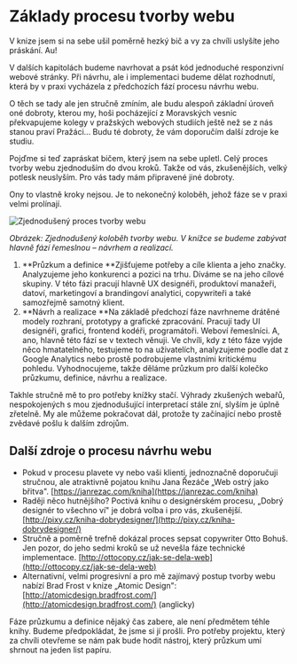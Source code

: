 # Základy procesu tvorby webu

V knize jsem si na sebe ušil poměrně hezký bič a vy za chvíli uslyšíte jeho práskání. Au! 

V dalších kapitolách budeme navrhovat a psát kód jednoduché responzivní webové stránky. Při návrhu, ale i implementaci budeme dělat rozhodnutí, která by v praxi vycházela z předchozích fází procesu návrhu webu. 

O těch se tady ale jen stručně zmíním, ale budu alespoň základní úroveň oné dobroty, kterou my, hoši pocházející z Moravských vesnic překvapujeme kolegy v pražských webových studiích ještě než se z nás stanou praví Pražáci… Budu té dobroty, že vám doporučím další zdroje ke studiu.

Pojďme si teď zapráskat bičem, který jsem na sebe upletl. Celý proces tvorby webu zjednoduším do dvou kroků. Takže od vás, zkušenějších, velký potlesk neuslyším. Pro vás tady mám připravené jiné dobroty.

Ony to vlastně kroky nejsou. Je to nekonečný koloběh, jehož fáze se v praxi velmi prolínají.

![Zjednodušený proces tvorby webu](dist/images/vdwd/original/proces-tvorby.png)

*Obrázek: Zjednodušený koloběh tvorby webu. V knížce se budeme zabývat hlavně fází řemeslnou – návrhem a realizací.*

1. **Průzkum a definice 
**Zjišťujeme potřeby a cíle klienta a jeho značky. Analyzujeme jeho konkurenci a pozici na trhu. Díváme se na jeho cílové skupiny. V této fázi pracují hlavně UX designéři, produktoví manažeři, datoví, marketingoví a brandingoví analytici, copywriteři a také samozřejmě samotný klient.
2. **Návrh a realizace 
**Na základě předchozí fáze navrhneme drátěné modely rozhraní, prototypy a grafické zpracování. Pracují tady UI designéři, grafici, frontend kodéři, programátoři. Weboví řemeslníci. A, ano, hlavně této fází se v textech věnuji. Ve chvíli, kdy z této fáze vyjde něco hmatatelného, testujeme to na uživatelích, analyzujeme podle dat z Google Analytics nebo prostě podrobujeme vlastními kritickému pohledu. Vyhodnocujeme, takže děláme průzkum pro další kolečko průzkumu, definice, návrhu a realizace.

Takhle stručně mě to pro potřeby knížky stačí. Výhrady zkušených webařů, nespokojených s mou zjednodušující interpretací stále zní, slyším je úplně zřetelně. My ale můžeme pokračovat dál, protože ty začínající nebo prostě zvědavé pošlu k dalším zdrojům.

## Další zdroje o procesu návrhu webu

* Pokud v procesu plavete vy nebo vaši klienti, jednoznačně doporučuji stručnou, ale atraktivně pojatou knihu Jana Řezáče „Web ostrý jako břitva".
[https://janrezac.com/kniha](https://janrezac.com/kniha)
* Raději něco hutnějšího? Poctivá knihu o designérském procesu, „Dobrý designér to všechno ví" je dobrá volba i pro vás, zkušenější.
[http://pixy.cz/kniha-dobrydesigner/](http://pixy.cz/kniha-dobrydesigner/)
* Stručně a poměrně trefně dokázal proces sepsat copywriter Otto Bohuš. Jen pozor, do jeho sedmi kroků se už nevešla fáze technické implementace.  [http://ottocopy.cz/jak-se-dela-web](http://ottocopy.cz/jak-se-dela-web)
* Alternativní, velmi progresivní a pro mě zajímavý postup tvorby webu nabízí Brad Frost v knize „Atomic Design":
[http://atomicdesign.bradfrost.com/](http://atomicdesign.bradfrost.com/) (anglicky)

Fáze průzkumu a definice nějaký čas zabere, ale není předmětem téhle knihy. Budeme předpokládat, že jsme si jí prošli. Pro potřeby projektu, který za chvíli otevřeme se nám pak bude hodit nástroj, který průzkum umí shrnout na jeden list papíru.
